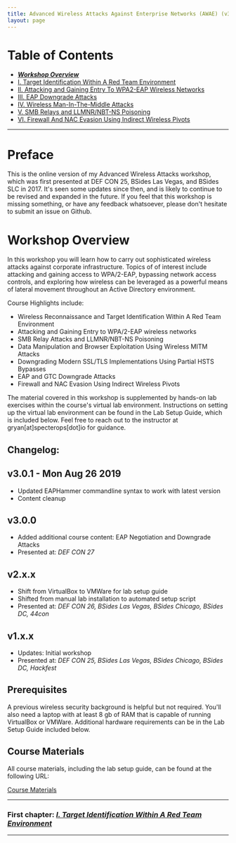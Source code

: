 ```yaml
---
title: Advanced Wireless Attacks Against Enterprise Networks (AWAE) (v3.0.1)
layout: page
---
```


# Table of Contents

   * ***[Workshop Overview](http://solstice.sh/workshops/advanced-wireless-attacks/)***
   * [I. Target Identification Within A Red Team Environment](http://solstice.sh/workshops/advanced-wireless-attacks/i-target-identification-within-a-red-team-environment/)
   * [II. Attacking and Gaining Entry To WPA2-EAP Wireless Networks](http://solstice.sh/workshops/advanced-wireless-attacks/ii-attacking-and-gaining-entry-to-wpa2-eap-wireless-networks/)
   * [III. EAP Downgrade Attacks](http://solstice.sh/workshops/advanced-wireless-attacks/iii-eap-downgrade-attacks/)
   * [IV. Wireless Man-In-The-Middle Attacks](http://solstice.sh/workshops/advanced-wireless-attacks/iv-wireless-man-in-the-middle-attacks/)
   * [V. SMB Relays and LLMNR/NBT-NS Poisoning](http://solstice.sh/workshops/advanced-wireless-attacks/v-smb-relays-and-llmnr-nbt-ns-poisoning/)
   * [VI. Firewall And NAC Evasion Using Indirect Wireless Pivots](http://solstice.sh/workshops/advanced-wireless-attacks/vi-firewall-and-nac-evasion-using-indirect-wireless-pivots/)

---

# Preface

This is the online version of my Advanced Wireless Attacks workshop, which was first presented at DEF CON 25, BSides Las Vegas, and BSides SLC in 2017. It's seen some updates since then, and is likely to continue to be revised and expanded in the future. If you feel that this workshop is missing something, or have any feedback whatsoever, please don't hesitate to submit an issue on Github.

# Workshop Overview

In this workshop you will learn how to carry out sophisticated wireless attacks against corporate infrastructure. Topics of of interest include attacking and gaining access to WPA/2-EAP, bypassing network access controls, and exploring how wireless can be leveraged as a powerful means of lateral movement throughout an Active Directory environment.

Course Highlights include:

- Wireless Reconnaissance and Target Identification Within A Red Team Environment
- Attacking and Gaining Entry to WPA/2-EAP wireless networks
- SMB Relay Attacks and LLMNR/NBT-NS Poisoning
- Data Manipulation and Browser Exploitation Using Wireless MITM Attacks
- Downgrading Modern SSL/TLS Implementations Using Partial HSTS Bypasses
- EAP and GTC Downgrade Attacks
- Firewall and NAC Evasion Using Indirect Wireless Pivots

The material covered in this workshop is supplemented by hands-on lab exercises within the course's virtual lab environment. Instructions on setting up the virtual lab environment can be found in the Lab Setup Guide, which is included below. Feel free to reach out to the instructor at gryan[at]specterops[dot]io for guidance.

Changelog:
----------

## v3.0.1 - Mon Aug 26 2019

- Updated EAPHammer commandline syntax to work with latest version
- Content cleanup

## v3.0.0 

- Added additional course content: EAP Negotiation and Downgrade Attacks
- Presented at: _DEF CON 27_

## v2.x.x

- Shift from VirtualBox to VMWare for lab setup guide
- Shifted from manual lab installation to automated setup script
- Presented at: _DEF CON 26, BSides Las Vegas, BSides Chicago, BSides DC, 44con_

## v1.x.x

- Updates: Initial workshop  
- Presented at: _DEF CON 25, BSides Las Vegas, BSides Chicago, BSides DC, Hackfest_

Prerequisites
-------------

A previous wireless security background is helpful but not required. You'll also need a laptop with at least 8 gb of RAM that is capable of running VirtualBox or VMWare. Additional hardware requirements can be in the Lab Setup Guide included below.

Course Materials
----------------

All course materials, including the lab setup guide, can be found at the following URL:

[Course Materials](https://drive.google.com/open?id=0BwFgM9oAhmd_c2JJaG1iUmhkZTg)

---

### First chapter: *[I. Target Identification Within A Red Team Environment](http://solstice.sh/workshops/advanced-wireless-attacks/i-target-identification-within-a-red-team-environment/)*

---
